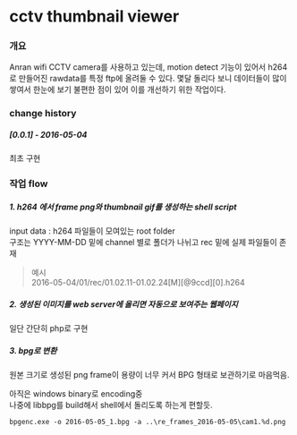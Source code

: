 # cctv thumbnail viewer

### 개요

Anran wifi CCTV camera를 사용하고 있는데, motion detect 기능이 있어서 h264로 만들어진 rawdata를 특정 ftp에 올려둘 수 있다. 몇달 돌리다 보니 데이터들이 많이 쌓여서 한눈에 보기 불편한 점이 있어 이를 개선하기 위한 작업이다.

### change history

##### [0.0.1] - 2016-05-04

최초 구현

### 작업 flow

##### 1. h264 에서 frame png와 thumbnail gif를 생성하는 shell script

input data : h264 파일들이 모여있는 root folder<br>
구조는 YYYY-MM-DD 밑에 channel 별로 폴더가 나뉘고 rec 밑에 실제 파일들이 존재

> 예시<br>
> 2016-05-04/01/rec/01.02.11-01.02.24[M][@9ccd][0].h264

##### 2. 생성된 이미지를 web server에 올리면 자동으로 보여주는 웹페이지

일단 간단히 php로 구현

##### 3. bpg로 변환

원본 크기로 생성된 png frame이 용량이 너무 커서 BPG 형태로 보관하기로 마음먹음.

아직은 windows binary로 encoding중<br>
나중에 libbpg를 build해서 shell에서 돌리도록 하는게 편할듯.

```
bpgenc.exe -o 2016-05-05_1.bpg -a ..\re_frames_2016-05-05\cam1.%d.png
```

